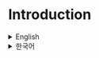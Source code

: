 # Introduction

<details>
<summary>English</summary>
<br>

Hello, I am a resident in the Department of Orthopedic Surgery at Seoul National University Hospital.  
Arc center distance can be a useful parameter in assessing fractures in joints, such as ankle fractures or mallet fingers.  
(Kim, M. B., Lee, J. H., & Lee, Y. H. (2022). Arc center distance as a novel quantitative radiographic parameter for volar Barton fractures. Archives of Orthopaedic and Trauma Surgery, 142(12), 3765-3770. [https://doi.org/10.1007/s00402-021-04240-0](https://doi.org/10.1007/s00402-021-04240-0))  
This program helps you upload an X-ray (DICOM file), select three points that make up each joint, and measure the distance between the centers of each circle.

## Usage

1. Access [http://leejm1031.synology.me:8888](http://leejm1031.synology.me:8888)
2. Click "Browse files" or drag and drop an image to upload.
3. Click three points on a joint. Confirm that a circle is drawn and then click three points on another joint to draw the remaining circle.
4. The undo and refresh buttons are located on the sidebar.

* The length is measured based on the pixel-to-length ratio in the DICOM file, but sometimes this information is missing or stored differently in the DICOM file. In such cases, a warning may appear. Please contact jaeminlee.1996@gmail.com for modifications to improve future development.

## Executable file
A PyQT-based program has been released. The usage method is the same.
### Download
- [Downloadlink_MAC](https://github.com/HalloweenGemini/arc_center_distance/raw/main/acd_pyqt_v0.2.zip)
- [Downloadlink_WIN](https://github.com/HalloweenGemini/arc_center_distance/raw/main/acd_pyqt_v0.2.exe)


</details>

<details>
<summary>한국어</summary>
<br>

안녕하세요. 저는 서울대학교병원 정형외과 소속의 레지던트입니다.  
Ankle fracture나 mallet finger 등 관절에서의 골절에 있어서 정도를 판단하는데에 arc center distance는 useful parameter가 될 수 있습니다.  
(Kim, M. B., Lee, J. H., & Lee, Y. H. (2022). Arc center distance as a novel quantitative radiographic parameter for volar Barton fractures. Archives of Orthopaedic and Trauma Surgery, 142(12), 3765-3770. [https://doi.org/10.1007/s00402-021-04240-0](https://doi.org/10.1007/s00402-021-04240-0))  
이 프로그램은 X-ray를 업로드하고(DICOM 파일), 관절을 이루는 세 점씩 클릭하여 선택한 후에 각 원의 중심의 거리를 측정하는 데에 도움을 주는 프로그램입니다.

## 자세한 사용법

1. [http://leejm1031.synology.me:8888](http://leejm1031.synology.me:8888) 에 접속
2. Browse files를 누르거나, Drag and drop으로 이미지를 업로드합니다.
3. 한 관절에 대해 세 점을 클릭합니다. 원이 그려지는 것을 확인하고 다른 관절에 대해 세 점을 클릭하여 나머지 원이 그려지는 것을 확인합니다.
4. 되돌리는 버튼과 Refresh 버튼은 사이드바에 있습니다.

* DICOM 파일에서의 픽셀 : 길이 비율을 가지고 길이를 측정하지만 때에 따라 해당 정보가 없거나 파라미터가 다르게 저장되어있는 DICOM 파일도 있습니다. 그런 경우 경고창이 뜰 수 있으며 추후 개발을 위해 jaeminlee.1996@gmail.com 으로 연락주시면 변경하도록 하겠습니다.

## 실행파일 
PyQT 기반의 실행파일이 배포되었습니다. 
실행 방법은 동일합니다. 

### Download
- [Downloadlink_MAC](https://github.com/HalloweenGemini/arc_center_distance/raw/main/acd_pyqt_v0.2.zip)
- [Downloadlink_WIN](https://github.com/HalloweenGemini/arc_center_distance/raw/main/acd_pyqt_v0.2.exe)

</details>